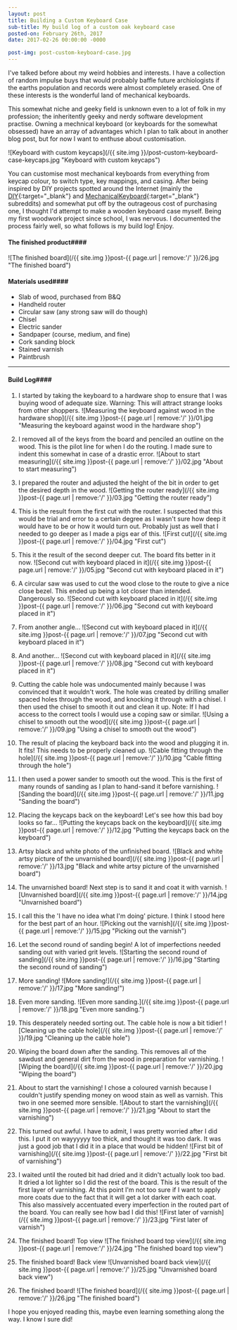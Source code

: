 ```yaml
---
layout: post
title: Building a Custom Keyboard Case
sub-title: My build log of a custom oak keyboard case
posted-on: February 26th, 2017
date: 2017-02-26 00:00:00 -0000

post-img: post-custom-keyboard-case.jpg 
---
```


I've talked before about my weird hobbies and interests. I have a collection of random impulse buys that would probably baffle future archiologists if the earths population and records were almost completely erased. One of these interests is the wonderful land of mechanical keyboards.

This somewhat niche and geeky field is unknown even to a lot of folk in my profession; the inheritently geeky and nerdy software development practise. Owning a mechnical keyboard (or keyboards for the somewhat obsessed) have an array of advantages which I plan to talk about in another blog post, but for now I want to enthuse about customisation.

![Keyboard with custom keycaps](/{{ site.img }}/post-custom-keyboard-case-keycaps.jpg "Keyboard with custom keycaps")


You can customise most mechanical keyboards from everything from keycap colour, to switch type, key mappings, and casing. After being inspired by DIY projects spotted around the Internet (mainly the [DIY](https://www.reddit.com/r/DIY/){:target="_blank"} and [MechanicalKeyboard](https://www.reddit.com/r/mechanicalkeyboards){:target="_blank"} subreddits) and somewhat put off by the outrageous cost of purchasing one, I thought I'd attempt to make a wooden keyboard case myself. Being my first woodwork project since school, I was nervous. I documented the process fairly well, so what follows is my build log! Enjoy.

#### The finished product####

![The finished board](/{{ site.img }}post-{{ page.url | remove:'/' }}/26.jpg "The finished board")

#### Materials used####

* Slab of wood, purchased from B&Q
* Handheld router
* Circular saw (any strong saw will do though)
* Chisel
* Electric sander
* Sandpaper (course, medium, and fine)
* Cork sanding block
* Stained varnish
* Paintbrush


_____________________

#### Build Log####

1. I started by taking the keyboard to a hardware shop to ensure that I was buying wood of adequate size. Warning: This will attract strange looks from other shoppers.
![Measuring the keyboard against wood in the hardware shop](/{{ site.img }}post-{{ page.url | remove:'/' }}/01.jpg "Measuring the keyboard against wood in the hardware shop")

2. I removed all of the keys from the board and penciled an outline on the wood. This is the pilot line for when I do the routing. I made sure to indent this somewhat in case of a drastic error.
![About to start measuring](/{{ site.img }}post-{{ page.url | remove:'/' }}/02.jpg "About to start measuring")

3. I prepared the router and adjusted the height of the bit in order to get the desired depth in the wood.
![Getting the router ready](/{{ site.img }}post-{{ page.url | remove:'/' }}/03.jpg "Getting the router ready")

4. This is the result from the first cut with the router. I suspected that this would be trial and error to a certain degree as I wasn't sure how deep it would have to be or how it would turn out. Probably just as well that I needed to go deeper as I made a pigs ear of this.
![First cut](/{{ site.img }}post-{{ page.url | remove:'/' }}/04.jpg "First cut")

5. This it the result of the second deeper cut. The board fits better in it now.
![Second cut with keyboard placed in it](/{{ site.img }}post-{{ page.url | remove:'/' }}/05.jpg "Second cut with keyboard placed in it")

6. A circular saw was used to cut the wood close to the route to give a nice close bezel. This ended up being a lot closer than intended. Dangerously so.
![Second cut with keyboard placed in it](/{{ site.img }}post-{{ page.url | remove:'/' }}/06.jpg "Second cut with keyboard placed in it")

7. From another angle...
![Second cut with keyboard placed in it](/{{ site.img }}post-{{ page.url | remove:'/' }}/07.jpg "Second cut with keyboard placed in it")

8. And another...
![Second cut with keyboard placed in it](/{{ site.img }}post-{{ page.url | remove:'/' }}/08.jpg "Second cut with keyboard placed in it")

9. Cutting the cable hole was undocumented mainly because I was convinced that it wouldn't work. The hole was created by drilling smaller spaced holes through the wood, and knocking it through with a chisel. I then used the chisel to smooth it out and clean it up. Note: If I had access to the correct tools I would use a coping saw or similar.
![Using a chisel to smooth out the wood](/{{ site.img }}post-{{ page.url | remove:'/' }}/09.jpg "Using a chisel to smooth out the wood")

10. The result of placing the keyboard back into the wood and plugging it in. It fits! This needs to be properly cleaned up.
![Cable fitting through the hole](/{{ site.img }}post-{{ page.url | remove:'/' }}/10.jpg "Cable fitting through the hole")

11. I then used a power sander to smooth out the wood. This is the first of many rounds of sanding as I plan to hand-sand it before varnishing.
![Sanding the board](/{{ site.img }}post-{{ page.url | remove:'/' }}/11.jpg "Sanding the board")

12. Placing the keycaps back on the keyboard! Let's see how this bad boy looks so far...
![Putting the keycaps back on the keyboard](/{{ site.img }}post-{{ page.url | remove:'/' }}/12.jpg "Putting the keycaps back on the keyboard")

13. Artsy black and white photo of the unfinished board.
![Black and white artsy picture of the unvarnished board](/{{ site.img }}post-{{ page.url | remove:'/' }}/13.jpg "Black and white artsy picture of the unvarnished board")

14. The unvarnished board! Next step is to sand it and coat it with varnish.
![Unvarnished board](/{{ site.img }}post-{{ page.url | remove:'/' }}/14.jpg "Unvarnished board")

15. I call this the 'I have no idea what I'm doing' picture. I think I stood here for the best part of an hour.
![Picking out the varnish](/{{ site.img }}post-{{ page.url | remove:'/' }}/15.jpg "Picking out the varnish")

16. Let the second round of sanding begin! A lot of imperfections needed sanding out with varied grit levels.
![Starting the second round of sanding](/{{ site.img }}post-{{ page.url | remove:'/' }}/16.jpg "Starting the second round of sanding")

17. More sanding!
![More sanding!](/{{ site.img }}post-{{ page.url | remove:'/' }}/17.jpg "More sanding!")

18. Even more sanding.
![Even more sanding.](/{{ site.img }}post-{{ page.url | remove:'/' }}/18.jpg "Even more sanding.")

19. This desperately needed sorting out. The cable hole is now a bit tidier!
![Cleaning up the cable hole](/{{ site.img }}post-{{ page.url | remove:'/' }}/19.jpg "Cleaning up the cable hole")

20. Wiping the board down after the sanding. This removes all of the sawdust and general dirt from the wood in preparation for varnishing.
![Wiping the board](/{{ site.img }}post-{{ page.url | remove:'/' }}/20.jpg "Wiping the board")

21. About to start the varnishing! I chose a coloured varnish because I couldn't justify spending money on wood stain as well as varnish. This two in one seemed more sensible.
![About to start the varnishing](/{{ site.img }}post-{{ page.url | remove:'/' }}/21.jpg "About to start the varnishing")

22. This turned out awful. I have to admit, I was pretty worried after I did this. I put it on wayyyyyy too thick, and thought it was too dark. It was just a good job that I did it in a place that would be hidden!
![First bit of varnishing](/{{ site.img }}post-{{ page.url | remove:'/' }}/22.jpg "First bit of varnishing")

23. I waited until the routed bit had dried and it didn't actually look too bad. It dried a lot lighter so I did the rest of the board. This is the result of the first layer of varnishing. At this point I'm not too sure if I want to apply more coats due to the fact that it will get a lot darker with each coat. This also massively accentuated every imperfection in the routed part of the board. You can really see how bad I did this!
![First later of varnish](/{{ site.img }}post-{{ page.url | remove:'/' }}/23.jpg "First later of varnish")

24. The finished board! Top view
![The finished board top view](/{{ site.img }}post-{{ page.url | remove:'/' }}/24.jpg "The finished board top view")

25. The finished board! Back view
![Unvarnished board back view](/{{ site.img }}post-{{ page.url | remove:'/' }}/25.jpg "Unvarnished board back view")

26. The finished board!
![The finished board](/{{ site.img }}post-{{ page.url | remove:'/' }}/26.jpg "The finished board")

I hope you enjoyed reading this, maybe even learning something along the way. I know I sure did! 













